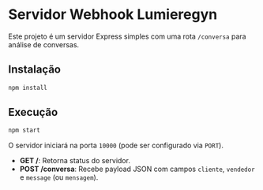 # Servidor Webhook Lumieregyn

Este projeto é um servidor Express simples com uma rota `/conversa` para análise de conversas.

## Instalação

```bash
npm install
```

## Execução

```bash
npm start
```

O servidor iniciará na porta `10000` (pode ser configurado via `PORT`).

- **GET /**: Retorna status do servidor.
- **POST /conversa**: Recebe payload JSON com campos `cliente`, `vendedor` e `message` (ou `mensagem`).

